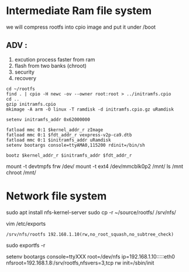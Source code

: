 # Intermediate Ram file system
we will compress rootfs into cpio image and put it under /boot

## ADV :
1. excution process faster from ram
2. flash from two banks (chroot)
3. security
4. recovery


```
cd ~/rootfs
find . | cpio -H newc -ov --owner root:root > ../initramfs.cpio
cd ..
gzip initramfs.cpio
mkimage -A arm -O linux -T ramdisk -d initramfs.cpio.gz uRamdisk
```

```
setenv initramfs_addr 0x62000000

fatload mmc 0:1 $kernel_addr_r zImage
fatload mmc 0:1 $fdt_addr_r vexpress-v2p-ca9.dtb
fatload mmc 0:1 $initramfs_addr uRamdisk
setenv bootargs console=ttyAMA0,115200 rdinit=/bin/sh

bootz $kernel_addr_r $initramfs_addr $fdt_addr_r
```
mount -t devtmpfs frw /dev/
mount -t ext4 /dev/mmcblk0p2 /mnt/
ls /mnt
chroot /mnt/


# Network file system

sudo apt install nfs-kernel-server
sudo cp -r ~/source/rootfs/ /srv/nfs/

vim /etc/exports
```
/srv/nfs/rootfs 192.168.1.10(rw,no_root_squash,no_subtree_check)
```
sudo exportfs -r

setenv bootargs console=ttyXXX root=/dev/nfs ip=192.168.1.10:::::eth0 nfsroot=192.168.1.8:/srv/rootfs,nfsvers=3,tcp rw init=/sbin/init